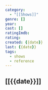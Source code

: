 ```yaml
---
category:
  - "[[Shows]]"
genre: []
year: 
cast: []
ratingImdb: 
rating: 
created: {{date}}
last: {{date}}
tags:
  - shows
  - reference
---
```

## [[{{date}}]]

